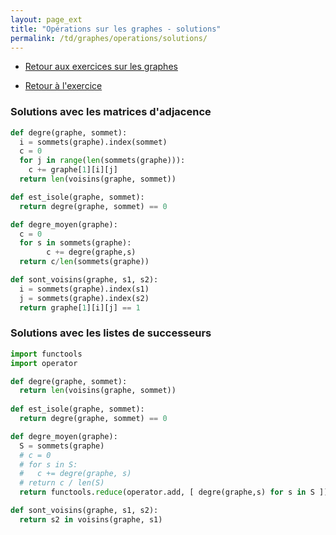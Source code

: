 ```yaml
---
layout: page_ext
title: "Opérations sur les graphes - solutions"
permalink: /td/graphes/operations/solutions/
---
```


- [Retour aux exercices sur les graphes](../../)

- [Retour à l'exercice](../)

### Solutions avec les matrices d'adjacence

```python
def degre(graphe, sommet):
  i = sommets(graphe).index(sommet)
  c = 0
  for j in range(len(sommets(graphe))):
    c += graphe[1][i][j]
  return len(voisins(graphe, sommet))

def est_isole(graphe, sommet):
  return degre(graphe, sommet) == 0

def degre_moyen(graphe):
  c = 0
  for s in sommets(graphe):    
        c += degre(graphe,s)
  return c/len(sommets(graphe))

def sont_voisins(graphe, s1, s2):
  i = sommets(graphe).index(s1)
  j = sommets(graphe).index(s2)
  return graphe[1][i][j] == 1
```

### Solutions avec les listes de successeurs

```python
import functools
import operator

def degre(graphe, sommet):
  return len(voisins(graphe, sommet))
  
def est_isole(graphe, sommet):
  return degre(graphe, sommet) == 0

def degre_moyen(graphe):
  S = sommets(graphe)
  # c = 0
  # for s in S:
  #   c += degre(graphe, s)
  # return c / len(S)
  return functools.reduce(operator.add, [ degre(graphe,s) for s in S ]) / len(S)

def sont_voisins(graphe, s1, s2):
  return s2 in voisins(graphe, s1)
```